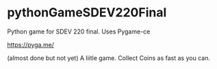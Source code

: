 # pythonGameSDEV220Final
Python game for SDEV 220 final. Uses Pygame-ce

https://pyga.me/

(almost done but not yet)
A liitle game. Collect Coins as fast as you can.
